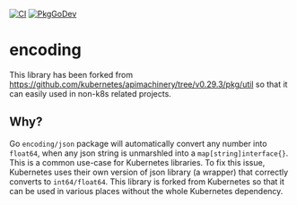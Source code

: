 [![CI](https://github.com/gomodules/encoding/actions/workflows/ci.yml/badge.svg)](https://github.com/gomodules/encoding/actions/workflows/ci.yml)
[![PkgGoDev](https://pkg.go.dev/badge/gomodules.xyz/encoding)](https://pkg.go.dev/gomodules.xyz/encoding)

# encoding

This library has been forked from https://github.com/kubernetes/apimachinery/tree/v0.29.3/pkg/util so that it can easily used in non-k8s related projects.

## Why?

Go `encoding/json` package will automatically convert any number into `float64`, when any json string is unmarshled into a `map[string]interface{}`. This is a common use-case for Kubernetes libraries. To fix this issue, Kubernetes uses their own version of json library (a wrapper) that correctly converts to `int64/float64`. This library is forked from Kubernetes so that it can be used in various places without the whole Kubernetes dependency.
